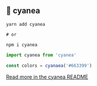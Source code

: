 ## :octopus: cyanea

```shell
yarn add cyanea

# or

npm i cyanea
```

```js
import cyanea from 'cyanea'

const colors = cyanaea('#663399')
```

[Read more in the cyanea README](packages/cyanea)

